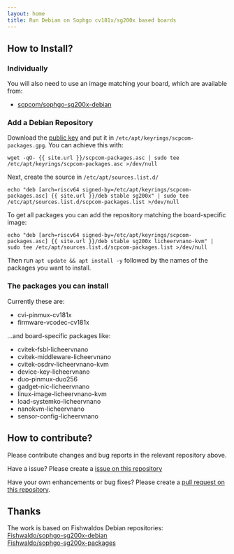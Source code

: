 ```yaml
---
layout: home
title: Run Debian on Sophgo cv181x/sg200x based boards
---
```


## How to Install?

### Individually

You will also need to use an image matching your board, which are available from:

* [scpcom/sophgo-sg200x-debian](
https://github.com/scpcom/sophgo-sg200x-debian/releases/latest)

### Add a Debian Repository

Download the [public key](scpcom-packages.gpg) and put it in
`/etc/apt/keyrings/scpcom-packages.gpg`. You can achieve this with:

```
wget -qO- {{ site.url }}/scpcom-packages.asc | sudo tee /etc/apt/keyrings/scpcom-packages.asc >/dev/null
```

Next, create the source in `/etc/apt/sources.list.d/`

```
echo "deb [arch=riscv64 signed-by=/etc/apt/keyrings/scpcom-packages.asc] {{ site.url }}/deb stable sg200x" | sudo tee /etc/apt/sources.list.d/scpcom-packages.list >/dev/null
```

To get all packages you can add the repository matching the board-specific image:

```
echo "deb [arch=riscv64 signed-by=/etc/apt/keyrings/scpcom-packages.asc] {{ site.url }}/deb stable sg200x licheervnano-kvm" | sudo tee /etc/apt/sources.list.d/scpcom-packages.list >/dev/null
```

Then run `apt update && apt install -y` followed by the names of the packages you want to install.

### The packages you can install

Currently these are:

* cvi-pinmux-cv181x
* firmware-vcodec-cv181x

...and board-specific packages like:

* cvitek-fsbl-licheervnano
* cvitek-middleware-licheervnano
* cvitek-osdrv-licheervnano-kvm
* device-key-licheervnano
* duo-pinmux-duo256
* gadget-nic-licheervnano
* linux-image-licheervnano-kvm
* load-systemko-licheervnano
* nanokvm-licheervnano
* sensor-config-licheervnano

## How to contribute?

Please contribute changes and bug reports in the relevant repository above.

Have a issue? Please create a
[issue on this repository](https://github.com/scpcom/sophgo-sg200x-debian/issues)

Have your own enhancements or bug fixes? Please create a 
[pull request on this repository](https://github.com/scpcom/sophgo-sg200x-debian/pulls).

## Thanks

The work is based on Fishwaldos Debian repositories:  
[Fishwaldo/sophgo-sg200x-debian](https://github.com/Fishwaldo/sophgo-sg200x-debian)  
[Fishwaldo/sophgo-sg200x-packages](https://github.com/Fishwaldo/sophgo-sg200x-packages)
